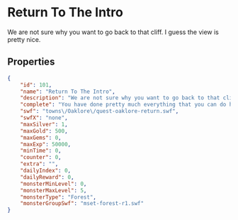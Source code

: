 # Return To The Intro

We are not sure why you want to go back to that cliff. I guess the view is pretty nice.

## Properties

```json
{
    "id": 101,
    "name": "Return To The Intro",
    "description": "We are not sure why you want to go back to that cliff. I guess the view is pretty nice.",
    "complete": "You have done pretty much everything that you can do here.",
    "swf": "towns\/Oaklore\/quest-oaklore-return.swf",
    "swfX": "none",
    "maxSilver": 1,
    "maxGold": 500,
    "maxGems": 0,
    "maxExp": 50000,
    "minTime": 0,
    "counter": 0,
    "extra": "",
    "dailyIndex": 0,
    "dailyReward": 0,
    "monsterMinLevel": 0,
    "monsterMaxLevel": 5,
    "monsterType": "Forest",
    "monsterGroupSwf": "mset-forest-r1.swf"
}
```

